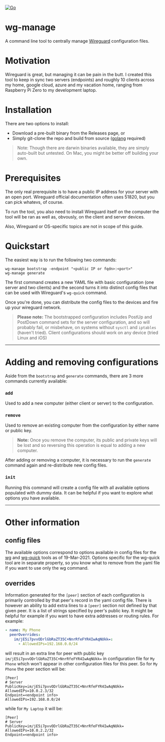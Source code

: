 [![Go](https://github.com/ofcoursedude/wg-manage/actions/workflows/go.yml/badge.svg)](https://github.com/ofcoursedude/wg-manage/actions/workflows/go.yml)

# wg-manage

A command line tool to centrally manage [Wireguard](https://www.wireguard.com/) configuration files.

# Motivation

Wireguard is great, but managing it can be pain in the butt. I created this tool to keep in sync two servers (endpoints) and roughly 10 clients across my home, google cloud, azure and my vacation home, ranging from Raspberry Pi Zero to my development laptop.

# Installation

There are two options to install:

- Download a pre-built binary from the Releases page, or
- Simply git-clone the repo and build from source ([golang](https://golang.org) required)

> Note: Though there are darwin binaries available, they are simply auto-built but untested. On Mac, you might be better off building your own.

# Prerequisites

The only real prerequisite is to have a public IP address for your server with an open port. Wireguard official documentation often uses 51820, but you can pick whatevs, of course.

To run the tool, you also need to install Wireguard itself on the computer the tool will be ran as well as, obvously, on the client and server devices.

Also, Wireguard or OS-specific topics are not in scope of this guide.

# Quickstart

The easiest way is to run the following two commands:

```
wg-manage bootstrap -endpoint "<public IP or fqdn>:<port>"
wg-manage generate
```

The first command creates a new YAML file with basic configuration (one server and two clients) and the second turns it into distinct config files that can be used with Wireguard's `wg-quick` command.

Once you're done, you can distribute the config files to the devices and fire up your wireguard network.

> **Please note:** The bootstrapped configuration includes PostUp and PostDown command sets for the server configuration, and so will probably fail, or misbehave, on systems without `sysctl` and `iptables` (haven't tried). Client configurations should work on any device (tried Linux and iOS)

---

# Adding and removing configurations

Aside from the `bootstrap` and `generate` commands, there are 3 more commands currently available:

### `add`

Used to add a new computer (either client or server) to the configuration.

### `remove`

Used to remove an existing computer from the configuration by either name or public key.

> **Note:** Once you remove the computer, its public and private keys will be lost and so reversing this operation is equal to adding a new computer.

After adding or removing a computer, it is necessary to run the `generate` command again and re-distribute new config files.

### `init`

Running this command will create a config file with all available options populated with dummy data. It can be helpful if you want to explore what options you have available.

---

# Other information

## config files

The available options correspond to options available in config files for the [wg](https://git.zx2c4.com/wireguard-tools/about/src/man/wg.8) and [wg-quick](https://git.zx2c4.com/wireguard-tools/about/src/man/wg-quick.8) tools as of 19-Mar-2021. Options specific for the wg-quick tool are in separate property, so you know what to remove from the yaml file if you want to use only the wg command.

## overrides

Information generated for the `[peer]` section of each configuration is primarily controlled by that peer's record in the yaml config file. There is however an ability to add extra lines to a `[peer]` section not defined by that given peer. It is a list of strings specified by peer's public key. It might be helpful for example if you want to have extra addresses or routing rules.
For example:

```yaml
- name: My Phone
  peerOverrides:
    im/jE5i7pvvODrlGbRaZT35C+NnrRfeFYR4IwAqNUkk=:
      - AllowedIPs=192.168.0.0/24
```

will result in an extra line for peer with public key `im/jE5i7pvvODrlGbRaZT35C+NnrRfeFYR4IwAqNUkk=` in configuration file for `My Phone` which won't appear in other configuration files for this peer. So for `My Phone` the peer section will be:

```
[Peer]
# Server
PublicKey=im/jE5i7pvvODrlGbRaZT35C+NnrRfeFYR4IwAqNUkk=
AllowedIPs=10.0.2.3/32
Endpoint=<endpoint info>
AllowedIPs=192.168.0.0/24
```

while for `My Laptop` it will be:

```
[Peer]
# Server
PublicKey=im/jE5i7pvvODrlGbRaZT35C+NnrRfeFYR4IwAqNUkk=
AllowedIPs=10.0.2.2/32
Endpoint=<endpoint info>
```
